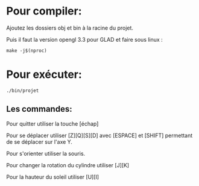 
# Pour compiler:
Ajoutez les dossiers obj et bin à la racine du projet.

Puis il faut la version opengl 3.3 pour GLAD et faire sous linux :
```
make -j$(nproc)
```

# Pour exécuter:
```
./bin/projet
```

## Les commandes:
Pour quitter utiliser la touche [échap]

Pour se déplacer utiliser [Z][Q][S][D] avec [ESPACE] et [SHIFT] permettant de se déplacer sur l'axe Y.

Pour s'orienter utiliser la souris.

Pour changer la rotation du cylindre utiliser [J][K]

Pour la hauteur du soleil utiliser [U][I]
